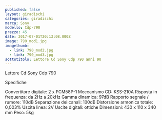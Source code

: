 ```yaml
---
published: false
layout: giradischi
categories: giradischi
marca: Sony
modello: Cdp-790
prezzo: 45
date: 2017-07-01T20:13:08.000Z
image: 790_mod1.jpg
imagethumb:
  - link: 790_mod2.jpg
  - link: 790_mod3.jpg
sottotitolo: Lettore Cd Sony Cdp 790 anni 90
---
```

Lettore Cd Sony Cdp 790

Specifiche

Convertitore digitale: 2 x PCM58P-1
Meccanismo CD: KSS-210A
Risposta in frequenza: da 2Hz a 20kHz
Gamma dinamica: 97dB
Rapporto segnale / rumore: 110dB
Separazione dei canali: 100dB
Distorsione armonica totale: 0,003%
Uscita linea: 2V
Uscite digitali: ottiche
Dimensioni: 430 x 110 x 340 mm
Peso: 5kg
